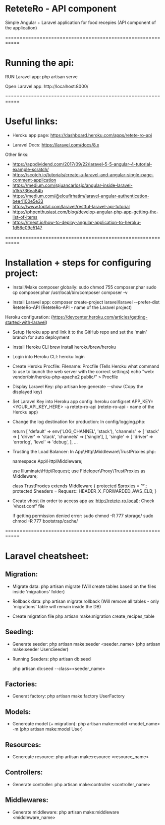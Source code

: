 # ReteteRo - API component

Simple Angular + Laravel application for food recepies
(API component of the application)


===========================================================

# Running the api:


RUN Laravel app:
	php artisan serve

Open Laravel app:
	http://localhost:8000/



===========================================================



# Useful links:

- Heroku app page: https://dashboard.heroku.com/apps/retete-ro-api

- Laravel Docs: https://laravel.com/docs/8.x

Other links:
- https://appdividend.com/2017/09/22/laravel-5-5-angular-4-tutorial-example-scratch/
- https://scotch.io/tutorials/create-a-laravel-and-angular-single-page-comment-application
- https://medium.com/@juancarlosjc/angular-inside-laravel-b155736ea84b
- https://medium.com/@eloufirhatim/laravel-angular-authentication-bee4100e5e33
- https://www.toptal.com/laravel/restful-laravel-api-tutorial
- https://phpenthusiast.com/blog/develop-angular-php-app-getting-the-list-of-items
- https://itnext.io/how-to-deploy-angular-application-to-heroku-1d56e09c5147



===========================================================



# Installation + steps for configuring project:

- Install/Make composer globally:
	sudo chmod 755 composer.phar
	sudo cp composer.phar /usr/local/bin/composer
	composer -v



- Install Laravel app:
    composer create-project laravel/laravel --prefer-dist ReteteRo-API
    (ReteteRo-API - name of the Laravel project)



Heroku configuration:
(https://devcenter.heroku.com/articles/getting-started-with-laravel)

- Setup Heroku app and link it to the GitHub repo and set the 'main' branch for auto deployment



- Install Heroku CLI
	brew install heroku/brew/heroku



- Login into Heroku CLI:
	heroku login



- Create Heroku Procfile:
	Filename: Procfile
	(Tells Heroku what command to use to launch the web server with the correct settings)
	echo "web: vendor/bin/heroku-php-apache2 public/" > Procfile



- Display Laravel Key:
	php artisan key:generate --show
	(Copy the displayed key)



- Set Laravel Key into Heroku app config:
	heroku config:set APP_KEY=<YOUR_API_KEY_HERE> -a retete-ro-api
	(retete-ro-api - name of the Heroku app)



- Change the log destination for production:
	In config/logging.php:

	return [
		'default' => env('LOG_CHANNEL', 'stack'),
		'channels' => [
			'stack' => [
				'driver' => 'stack',
				'channels' => ['single'],
			],
			'single' => [
				'driver' => 'errorlog',
				'level' => 'debug',
			],
		...



- Trusting the Load Balancer:
	In App\Http\Middleware\TrustProxies.php:

	namespace App\Http\Middleware;

	use Illuminate\Http\Request;
	use Fideloper\Proxy\TrustProxies as Middleware;

	class TrustProxies extends Middleware
	{
		protected $proxies = '*';
		protected $headers = Request:: HEADER_X_FORWARDED_AWS_ELB;
	}



- Create vhost (in order to access app as: http://retete-ro.local):
	Check 'vhost.conf' file
	
	If getting permission denied error:
	sudo chmod -R 777 storage/
	sudo chmod -R 777 bootstrap/cache/





===========================================================



# Laravel cheatsheet:


## Migration:

- Migrate data:
	php artisan migrate
	(Will create tables based on the files inside 'migrations' folder)


- Rollback data:
	php artisan migrate:rollback
	(Will remove all tables - only 'migrations' table will remain inside the DB)


- Create migration file
	php artisan make:migration create_recipes_table



## Seeding:

- Generate seeder:
	php artisan make:seeder <seeder_name>			(php artisan make:seeder UsersSeeder)


- Running Seeders:
	php artisan db:seed

	php artisan db:seed --class=<seeder_name>




## Factories:

- Generat factory:
	php artisan make:factory UserFactory




## Models:

- Genereate model (+ migration):
    php artisan make:model <model_name> -m			(php artisan make:model User)




## Resources:

- Genereate resource:
    php artisan make:resource <resource_name>



## Controllers:

- Generate controller:
	php artisan make:controller <controller_name>



## Middlewares:

- Generate middleware:
	php artisan make:middleware <middleware_name>